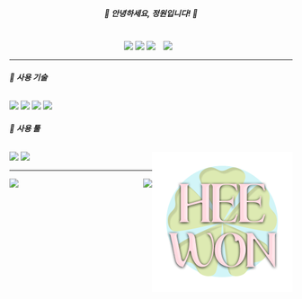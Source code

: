 <!DOCTYPE html>
<html>
<head>
<meta charset = "UTF-8">
</head>
<body>

<div style="margin: 40px;" align = "center">


<h5>👋 안녕하세요, 정원입니다! 👋</h5>


</div>



<div align="center">


<a href="https://github.com/heehortus"><img src="https://img.shields.io/badge/깃허브-181717?style=float-square&logo=Github&logoColor=white"/></a>
<a href="https://velog.io/@hee_hortus"><img src="https://img.shields.io/badge/벨로그-3DDC84?style=flat-square&logo=Blogger&logoColor=white"/></a>
<a href="mailto:hee.hortus@gmail.com"><img src="https://img.shields.io/badge/지메일-EA4335?style=flat-square&logo=Gmail&logoColor=white&link=mailto:hee.hortus@gmail.com"/></a>
<img src="http://img.shields.io/badge/-인스타그램-black?style=flat&logo=Instagram&link=https://instagram.com/he.e.hortus/" style="height : auto; margin-left : 10px; margin-right : 10px;"/>
<hr/>

<div class align = "left">
<h6><b> 📖 사용 기술 </b></h6>


<img src="https://img.shields.io/badge/C++-00599C?style=flat-square&logo=Cplusplus&logoColor=white"/>
<img src="https://img.shields.io/badge/HTML-E34F26?style=flat-square&logo=HTML5&logoColor=white"/>
<img src="https://img.shields.io/badge/CSS-1572B6?style=flat-square&logo=CSS3&logoColor=white"/>
<img src="https://img.shields.io/badge/JavaScript-F7DF1E?style=flat-square&logo=JavaScript&logoColor=black"/>

<h6><b> 📌 사용 툴 </b> </h6>
<img src="https://img.shields.io/badge/UNITY-FFFFFF?style=flat&logo=Unity&logoColor=black"/>
<img src="https://img.shields.io/badge/PhotoShop-31A8FF?style=flat&logo=AdobePhotoshop&logoColor=white"/>

<img align = "right" src="ROGO.png"/>
</div>

<hr>


<img align = "left" src="https://github-readme-stats.vercel.app/api/top-langs/?username=heehortus&langs_count=8&theme=cobalt&bg_color=white&locale=kr"/>

<img align = "right" src="https://github-readme-stats.vercel.app/api?username=heehortus&show_icons=true&theme=cobalt&bg_color=white&locale=kr"/>

